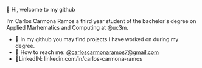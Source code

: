 👋 Hi, welcome to my github

I’m Carlos Carmona Ramos a third year student of the bachelor´s degree on Applied Marhematics and Computing at @uc3m. 

- 📝 In my github you may find projects I have worked on during my degree.
- 📧 How to reach me: @carloscarmonaramos7@gmail.com 
- 📘LinkedIN: linkedin.com/in/carlos-carmona-ramos


<!---
ccarmona02/ccarmona02 is a ✨ special ✨ repository because its `README.md` (this file) appears on your GitHub profile.
You can click the Preview link to take a look at your changes.
--->
